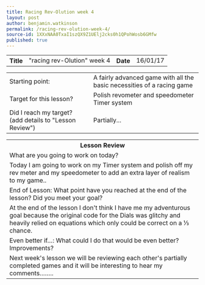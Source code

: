 ```yaml
---
title: Racing Rev-Olution week 4
layout: post
author: benjamin.watkinson
permalink: /racing-rev-olution-week-4/
source-id: 1XXxNAA0TxaI1szQX9Z1UElj2cks0h1QPohWosb6GMfw
published: true
---
```

	

<table>
  <tr>
    <th>Title</th>
    <td>"racing rev-Olution" week 4</td>
    <th>Date</th>
    <td>16/01/17</td>
  </tr>
</table>


<table>
  <tr>
    <td>Starting point:</td>
    <td>A fairly advanced game with all the basic necessities of a racing game</td>
  </tr>
  <tr>
    <td>Target for this lesson?</td>
    <td>Polish revometer and speedometer
Timer system </td>
  </tr>
  <tr>
    <td>Did I reach my target? 
(add details to "Lesson Review")</td>
    <td>Partially...</td>
  </tr>
</table>


<table>
  <tr>
    <th>Lesson Review</th>
  </tr>
  <tr>
    <td>What are you going to work on today?</td>
  </tr>
  <tr>
    <td>Today I am going to work on my Timer system and polish off my rev meter and my speedometer to add an extra layer of realism to my game..</td>
  </tr>
  <tr>
    <td>End of Lesson: What point have you reached at the end of the lesson? Did you meet your goal? </td>
  </tr>
  <tr>
    <td>At the end of the lesson I don't think I have me my adventurous goal because the original code for the
 Dials was glitchy and heavily relied on equations which only could be correct on a ⅓ chance.</td>
  </tr>
  <tr>
    <td>Even better if…: What could I do that would be even better? Improvements? </td>
  </tr>
  <tr>
    <td>Next week's lesson we will be reviewing each other's partially completed games and it will be interesting to hear my comments……..</td>
  </tr>
</table>


